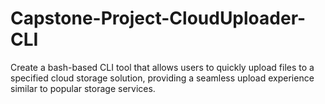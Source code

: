 # Capstone-Project-CloudUploader-CLI
Create a bash-based CLI tool that allows users to quickly upload files to a specified cloud storage solution, providing a seamless upload experience similar to popular storage services.
